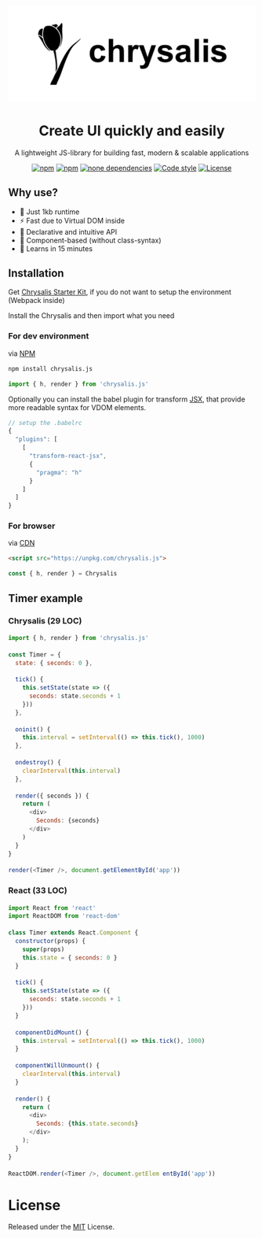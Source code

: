   ![](/chrysalis.svg)

<h1 align="center">Creatе UI quickly and easily</h1>
<p align="center">A lightweight JS-library for building fast, modern &amp; scalable applications</p>
<p align="center">
	<a href="https://www.npmjs.com/package/chrysalis.js"><img src="https://img.shields.io/npm/v/chrysalis.js.svg?style=flat-square" alt="npm"></a>
	<a href="https://www.npmjs.com/package/chrysalis.js"><img src="https://flat.badgen.net/npm/dm/chrysalis.js" alt="npm"></a>
	<a href="https://www.npmjs.com/package/chrysalis.js"><img src="https://img.shields.io/david/Chrysalisss/chrysalis.svg?style=flat-square" alt="none dependencies"></a>
	<a href="https://github.com/standard/standard"><img src="https://img.shields.io/badge/code%20style-standard-brightgreen.svg?style=flat-square" alt="Code style"></a>
	<a href="https://github.com/Chrysalisss/chrysalis/blob/master/LICENSE"><img src="https://img.shields.io/github/license/Chrysalisss/chrysalis.svg?style=flat-square" alt="License"></a>
</p>

## Why use?

- :lollipop: Just 1kb runtime
- :zap: Fast due to Virtual DOM inside 
- :hammer: Declarative and intuitive API
- :hibiscus: Component-based (without class-syntax)
- :candy: Learns in 15 minutes

## Installation 

Get [Chrysalis Starter Kit](https://github.com/Chrysalisss/Chrysalis-starter-kit), if you do not want to setup the environment (Webpack inside)

Install the Chrysalis and then import what you need

### For dev environment
via [NPM](https://www.npmjs.com/package/chrysalis.js)
```bash
npm install chrysalis.js
```
```js
import { h, render } from 'chrysalis.js'  
```
Optionally you can install the babel plugin for transform [JSX](https://www.npmjs.com/package/babel-plugin-transform-react-jsx), that provide more readable syntax for VDOM elements.
```js
// setup the .babelrc
{
  "plugins": [
    [
      "transform-react-jsx",
      {
        "pragma": "h"
      }
    ]
  ]
}
```

### For browser
via [CDN](https://unpkg.com/chrysalis.js@0.14.0/dist/chrysalis.umd.js)  
```HTML
<script src="https://unpkg.com/chrysalis.js">
```
```js
const { h, render } = Chrysalis
```
## Timer example
### Chrysalis (29 LOC)
```js
import { h, render } from 'chrysalis.js'
  
const Timer = {
  state: { seconds: 0 },
  
  tick() {
    this.setState(state => ({
      seconds: state.seconds + 1
    }))
  },  
  
  oninit() {
    this.interval = setInterval(() => this.tick(), 1000)
  },
  
  ondestroy() {
    clearInterval(this.interval)
  },

  render({ seconds }) {
    return (
      <div>
        Seconds: {seconds}
      </div>      
    )
  }
}

render(<Timer />, document.getElementById('app'))
```
### React (33 LOC)
```js
import React from 'react'
import ReactDOM from 'react-dom'

class Timer extends React.Component {
  constructor(props) {
    super(props)
    this.state = { seconds: 0 }
  }

  tick() {
    this.setState(state => ({
      seconds: state.seconds + 1
    }))
  }

  componentDidMount() {
    this.interval = setInterval(() => this.tick(), 1000)
  }

  componentWillUnmount() {
    clearInterval(this.interval)
  }

  render() {
    return (
      <div>
        Seconds: {this.state.seconds}
      </div>
    );
  }
}

ReactDOM.render(<Timer />, document.getElem entById('app'))
```

# License
Released under the [MIT](https://github.com/Chrysalisss/chrysalis/blob/master/LICENSE) License.
